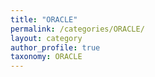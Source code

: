 ```yaml
---
title: "ORACLE"
permalink: /categories/ORACLE/
layout: category
author_profile: true
taxonomy: ORACLE
---
```

